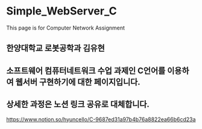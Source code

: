 # Simple_WebServer_C

This page is for Computer Network Assignment

## 한양대학교 로봇공학과 김유현

## 소프트웨어 컴퓨터네트워크 수업 과제인 C언어를 이용하여 웹서버 구현하기에 대한 페이지입니다.

## 상세한 과정은 노션 링크 공유로 대체합니다.

https://www.notion.so/hyuncello/C-9687ed31a97b4b76a8822ea66b6cd23a
